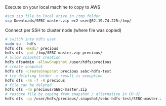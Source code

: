 Execute on your local machine to copy to AWS

```bash
#scp zip file to local drive in /tmp folder
scp Downloads/SEBC-master.zip ec2-user@52.19.74.225:/tmp/
````

Connect per SSH to cluster node (where file was copied)
```bash
# switch into hdfs user
sudo su - hdfs
hdfs dfs -mkdir precious
hdfs dfs -put /tmp/SEBC-master.zip precious/
# allow snapshot creation
hdfs dfsadmin -allowSnapshot /user/hdfs/precious
# create snapshot
hdfs dfs -createSnapshot precious sebc-hdfs-test
# try deleting folder -> result is execption
hdfs dfs -rm -f -R precious
# file can be deleted
hdfs dfs -rm precious/SEBC-master.zip
# restore file by coping from snapshot / alternative in CM UI
hdfs dfs -cp /user/hdfs/precious/.snapshot/sebc-hdfs-test/SEBC-master.zip /user/hdfs/precious
```
